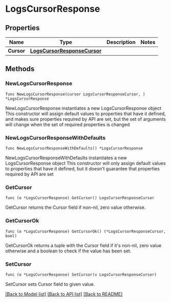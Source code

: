 # LogsCursorResponse

## Properties

Name | Type | Description | Notes
------------ | ------------- | ------------- | -------------
**Cursor** | [**LogsCursorResponseCursor**](LogsCursorResponseCursor.md) |  |

## Methods

### NewLogsCursorResponse

`func NewLogsCursorResponse(cursor LogsCursorResponseCursor, ) *LogsCursorResponse`

NewLogsCursorResponse instantiates a new LogsCursorResponse object
This constructor will assign default values to properties that have it defined,
and makes sure properties required by API are set, but the set of arguments
will change when the set of required properties is changed

### NewLogsCursorResponseWithDefaults

`func NewLogsCursorResponseWithDefaults() *LogsCursorResponse`

NewLogsCursorResponseWithDefaults instantiates a new LogsCursorResponse object
This constructor will only assign default values to properties that have it defined,
but it doesn't guarantee that properties required by API are set

### GetCursor

`func (o *LogsCursorResponse) GetCursor() LogsCursorResponseCursor`

GetCursor returns the Cursor field if non-nil, zero value otherwise.

### GetCursorOk

`func (o *LogsCursorResponse) GetCursorOk() (*LogsCursorResponseCursor, bool)`

GetCursorOk returns a tuple with the Cursor field if it's non-nil, zero value otherwise
and a boolean to check if the value has been set.

### SetCursor

`func (o *LogsCursorResponse) SetCursor(v LogsCursorResponseCursor)`

SetCursor sets Cursor field to given value.



[[Back to Model list]](../README.md#documentation-for-models) [[Back to API list]](../README.md#documentation-for-api-endpoints) [[Back to README]](../README.md)
